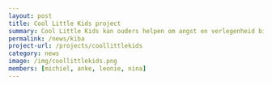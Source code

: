 ```yaml
---
layout: post
title: Cool Little Kids project
summary: Cool Little Kids kan ouders helpen om angst en verlegenheid bij hun kind te voorkomen en verminderen. Ouders met verlegen en/of angstige kinderen van 2-6 jaar kunnen nu meedoen aan ons project!
permalink: /news/kiba
project-url: /projects/coollittlekids
category: news
image: /img/coollittlekids.png
members: [michiel, anke, leonie, nina]
---
```






